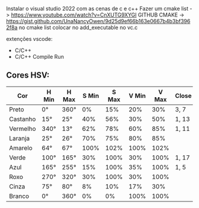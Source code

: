 Instalar o visual studio 2022 com as cenas de c e c++
Fazer um cmake list -> https://www.youtube.com/watch?v=CnXUTG9XYGI
GITHUB CMAKE -> https://gist.github.com/UnaNancyOwen/9d25d9ef66b163e0667b4b3bf3962f8a
no cmake list colocar no add_executable no vc.c

extenções vscode:
- C/C++
- C/C++ Compile Run

Cores HSV:
-------------------------

| Cor      | H Min | H Max | S Min | S Max | V Min | V Max | Close |
|----------|---------|---------|----------------|----------------|-----------|-----------|-----------|
| Preto    | 0°      | 360°    | 0%             | 15%           | 20%        | 30%        | 3, 7       |
| Castanho | 15°      | 25°     | 40%            | 56%           | 30%       | 50%       | 1, 13 |
| Vermelho | 340°    | 13°     | 62%            | 78%           | 60%       | 85%      | 1, 11 |
| Laranja  | 25°     | 26°     | 70%            | 75%           | 80%       | 85%      |  |
| Amarelo  | 64°     | 67°     | 100%            | 102%           | 100%       | 102%      | |
| Verde    | 100°     | 165°    | 30%            | 100%           | 30%       | 100%      | 1, 17 |
| Azul     | 165°    | 255°    | 15%            | 100%           | 35%       | 100%      | 1, 5 |
| Roxo     | 270°    | 320°    | 30%            | 100%           | 30%       | 100%      |  |
| Cinza    | 75°      | 80°    | 8%             | 10%             | 17%       | 30%       |  |
| Branco   | 0°      | 360°    | 0%             | 0%             | 100%      | 100%      | |
